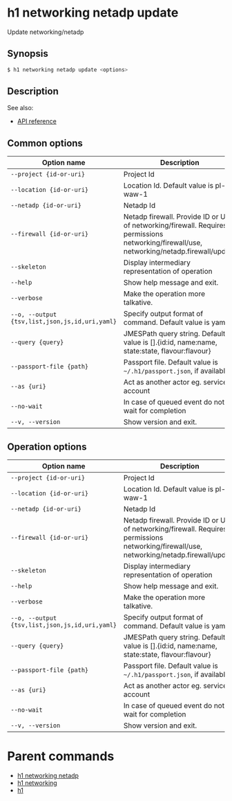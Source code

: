 
# h1 networking netadp update

Update networking/netadp

## Synopsis

```bash
$ h1 networking netadp update <options>
```

## Description

See also:

* [API reference](https://api.hyperone.com/v2/docs#operation/networking_project_netadp_update)

## Common options

| Option name                                        | Description                                                                                                                                |
| -------------------------------------------------- | ------------------------------------------------------------------------------------------------------------------------------------------ |
| ```--project {id-or-uri}```                        | Project Id                                                                                                                                 |
| ```--location {id-or-uri}```                       | Location Id. Default value is pl-waw-1                                                                                                     |
| ```--netadp {id-or-uri}```                         | Netadp Id                                                                                                                                  |
| ```--firewall {id-or-uri}```                       | Netadp firewall. Provide ID or URI of networking/firewall. Requires permissions networking/firewall/use, networking/netadp.firewall/update |
| ```--skeleton```                                   | Display intermediary representation of operation                                                                                           |
| ```--help```                                       | Show help message and exit.                                                                                                                |
| ```--verbose```                                    | Make the operation more talkative.                                                                                                         |
| ```--o, --output {tsv,list,json,js,id,uri,yaml}``` | Specify output format of command. Default value is yaml                                                                                    |
| ```--query {query}```                              | JMESPath query string. Default value is [].\{id:id, name:name, state:state, flavour:flavour\}                                              |
| ```--passport-file {path}```                       | Passport file. Default value is ```~/.h1/passport.json```, if available.                                                                   |
| ```--as {uri}```                                   | Act as another actor eg. service account                                                                                                   |
| ```--no-wait```                                    | In case of queued event do not wait for completion                                                                                         |
| ```--v, --version```                               | Show version and exit.                                                                                                                     |

## Operation options

| Option name                                        | Description                                                                                                                                |
| -------------------------------------------------- | ------------------------------------------------------------------------------------------------------------------------------------------ |
| ```--project {id-or-uri}```                        | Project Id                                                                                                                                 |
| ```--location {id-or-uri}```                       | Location Id. Default value is pl-waw-1                                                                                                     |
| ```--netadp {id-or-uri}```                         | Netadp Id                                                                                                                                  |
| ```--firewall {id-or-uri}```                       | Netadp firewall. Provide ID or URI of networking/firewall. Requires permissions networking/firewall/use, networking/netadp.firewall/update |
| ```--skeleton```                                   | Display intermediary representation of operation                                                                                           |
| ```--help```                                       | Show help message and exit.                                                                                                                |
| ```--verbose```                                    | Make the operation more talkative.                                                                                                         |
| ```--o, --output {tsv,list,json,js,id,uri,yaml}``` | Specify output format of command. Default value is yaml                                                                                    |
| ```--query {query}```                              | JMESPath query string. Default value is [].\{id:id, name:name, state:state, flavour:flavour\}                                              |
| ```--passport-file {path}```                       | Passport file. Default value is ```~/.h1/passport.json```, if available.                                                                   |
| ```--as {uri}```                                   | Act as another actor eg. service account                                                                                                   |
| ```--no-wait```                                    | In case of queued event do not wait for completion                                                                                         |
| ```--v, --version```                               | Show version and exit.                                                                                                                     |

# Parent commands

* [h1 networking netadp](./../README.md)
* [h1 networking](./../../README.md)
* [h1](./../../../README.md)
